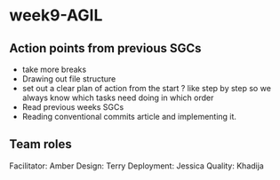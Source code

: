 # week9-AGIL

## Action points from previous SGCs
- take more breaks 
- Drawing out file structure
- set out a clear plan of action from the start ? like step by step so we always know which tasks need doing in which order
- Read previous weeks SGCs
- Reading conventional commits article and implementing it.

## Team roles 

Facilitator: Amber 
Design: Terry 
Deployment: Jessica
Quality: Khadija
